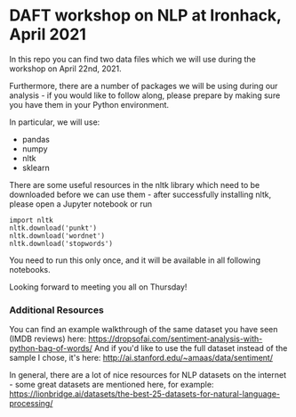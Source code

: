 # DAFT workshop on NLP at Ironhack, April 2021

In this repo you can find two data files which we will use during the workshop on April 22nd, 2021.

Furthermore, there are a number of packages we will be using during our analysis - if you would like to follow along, please prepare by making sure you have them in your Python environment.

In particular, we will use:

- pandas
- numpy
- nltk
- sklearn

There are some useful resources in the nltk library which need to be downloaded before we can use them - after successfully installing nltk, please open a Jupyter notebook or run


`import nltk` \
`nltk.download('punkt')`\
`nltk.download('wordnet')`\
`nltk.download('stopwords')`


You need to run this only once, and it will be available in all following notebooks.

Looking forward to meeting you all on Thursday!

### Additional Resources

You can find an example walkthrough of the same dataset you have seen (IMDB reviews) here: https://dropsofai.com/sentiment-analysis-with-python-bag-of-words/
And if you'd like to use the full dataset instead of the sample I chose, it's here: http://ai.stanford.edu/~amaas/data/sentiment/

In general, there are a lot of nice resources for NLP datasets on the internet - some great datasets are mentioned here, for example: https://lionbridge.ai/datasets/the-best-25-datasets-for-natural-language-processing/
